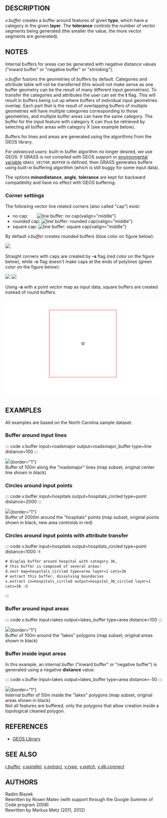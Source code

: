 ## DESCRIPTION

*v.buffer* creates a buffer around features of given **type**, which
have a category in the given **layer**. The **tolerance** controls the
number of vector segments being generated (the smaller the value, the
more vector segments are generated).

## NOTES

Internal buffers for areas can be generated with negative distance
values (\"inward buffer\" or \"negative buffer\" or \"shrinking\").

*v.buffer* fusions the geometries of buffers by default. Categories and
attribute table will not be transferred (this would not make sense as
one buffer geometry can be the result of many different input
geometries). To transfer the categories and attributes the user can set
the **t** flag. This will result in buffers being cut up where buffers
of individual input geometries overlap. Each part that is the result of
overlapping buffers of multiple geometries will have multiple categories
corresponding to those geometries, and multiple buffer areas can have
the same category. The buffer for the input feature with category X can
thus be retrieved by selecting all buffer areas with category X (see
example below).

Buffers for lines and areas are generated using the algorithms from the
GEOS library.

*For advanced users:* built-in buffer algorithm no longer desired, we
use GEOS: If GRASS is not compiled with GEOS support or [environmental
variable](variables.html) `GRASS_VECTOR_BUFFER` is defined, then GRASS
generates buffers using built-in buffering algorithm (which is still
buggy for some input data).

The options **minordistance**, **angle**, **tolerance** are kept for
backward compatibility and have no effect with GEOS buffering.

### Corner settings

The following vector line related corners (also called \"cap\") exist:

-   no cap:       ![line buffer: no
    cap](v_buffer_no_cap.png){valign="middle"}
-   rounded cap: ![line buffer: rounded
    cap](v_buffer_rounded_cap.png){valign="middle"}
-   square cap: ![line buffer: square
    cap](v_buffer_square_cap.png){valign="middle"}

By default *v.buffer* creates rounded buffers (blue color on figure
below):

![](v_buffer_line.png)

Straight corners with caps are created by **-s** flag (red color on the
figure below), while **-c** flag doesn\'t make caps at the ends of
polylines (green color on the figure below):

![](v_buffer_line_s.png) ![](v_buffer_line_c.png)

Using **-s** with a point vector map as input data, square buffers are
created instead of round buffers.

![](v_buffer_point_s.png)

## EXAMPLES

All examples are based on the North Carolina sample dataset.

### Buffer around input lines

::: code
    v.buffer input=roadsmajor output=roadsmajor_buffer type=line distance=100
:::

![](v_buffer_lines.png){border="1"}\
Buffer of 100m along the \"roadsmajor\" lines (map subset, original
center line shown in black)

### Circles around input points

::: code
    v.buffer input=hospitals output=hospitals_circled type=point distance=2000
:::

![](v_buffer_points.png){border="1"}\
Buffer of 2000m around the \"hospitals\" points (map subset, original
points shown in black, new area centroids in red)

### Circles around input points with attribute transfer

::: code
    v.buffer input=hospitals output=hospitals_circled type=point distance=1000 -t

    # display buffer around hospital with category 36,
    # this buffer is composed of several areas:
    d.vect map=hospitals_circled type=area layer=1 cats=36
    # extract this buffer, dissolving boundaries
    v.extract in=hospitals_circled output=hospital_36_circled layer=1 cats=36 -d
:::

### Buffer around input areas

::: code
    v.buffer input=lakes output=lakes_buffer type=area distance=100
:::

![](v_buffer_areas.png){border="1"}\
Buffer of 100m around the \"lakes\" polygons (map subset, original areas
shown in black)

### Buffer inside input areas

In this example, an internal buffer (\"inward buffer\" or \"negative
buffer\") is generated using a negative **distance** value:

::: code
    v.buffer input=lakes output=lakes_buffer type=area distance=-50
:::

![](v_buffer_areas_int.png){border="1"}\
Internal buffer of 50m inside the \"lakes\" polygons (map subset,
original areas shown in black)\
Not all features are buffered, only the polygons that allow creation
inside a topological cleaned polygon.

## REFERENCES

-   [GEOS Library](http://trac.osgeo.org/geos)

## SEE ALSO

*[r.buffer](r.buffer.html), [v.parallel](v.parallel.html),
[v.extract](v.extract.html), [v.type](v.type.html),
[v.patch](v.patch.html), [v.db.connect](v.db.connect.html)*

## AUTHORS

Radim Blazek\
Rewritten by Rosen Matev (with support through the Google Summer of Code
program 2008)\
Rewritten by Markus Metz (2011, 2012)
